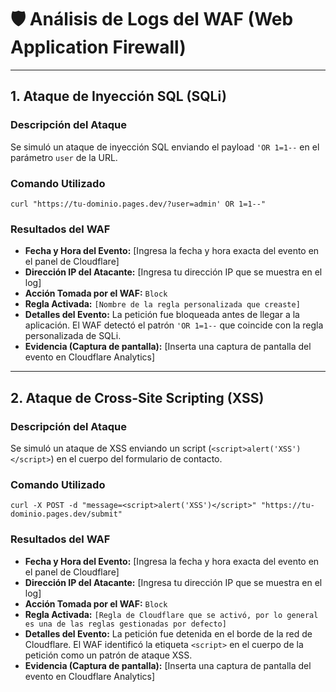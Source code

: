 # 🛡️ Análisis de Logs del WAF (Web Application Firewall)

---

## **1. Ataque de Inyección SQL (SQLi)**

### **Descripción del Ataque**
Se simuló un ataque de inyección SQL enviando el payload `'OR 1=1--` en el parámetro `user` de la URL.

### **Comando Utilizado**
`curl "https://tu-dominio.pages.dev/?user=admin' OR 1=1--"`

### **Resultados del WAF**
- **Fecha y Hora del Evento:** [Ingresa la fecha y hora exacta del evento en el panel de Cloudflare]
- **Dirección IP del Atacante:** [Ingresa tu dirección IP que se muestra en el log]
- **Acción Tomada por el WAF:** `Block`
- **Regla Activada:** `[Nombre de la regla personalizada que creaste]`
- **Detalles del Evento:** La petición fue bloqueada antes de llegar a la aplicación. El WAF detectó el patrón `'OR 1=1--` que coincide con la regla personalizada de SQLi.
- **Evidencia (Captura de pantalla):** [Inserta una captura de pantalla del evento en Cloudflare Analytics]

---

## **2. Ataque de Cross-Site Scripting (XSS)**

### **Descripción del Ataque**
Se simuló un ataque de XSS enviando un script (`<script>alert('XSS')</script>`) en el cuerpo del formulario de contacto.

### **Comando Utilizado**
`curl -X POST -d "message=<script>alert('XSS')</script>" "https://tu-dominio.pages.dev/submit"`

### **Resultados del WAF**
- **Fecha y Hora del Evento:** [Ingresa la fecha y hora exacta del evento en el panel de Cloudflare]
- **Dirección IP del Atacante:** [Ingresa tu dirección IP que se muestra en el log]
- **Acción Tomada por el WAF:** `Block`
- **Regla Activada:** `[Regla de Cloudflare que se activó, por lo general es una de las reglas gestionadas por defecto]`
- **Detalles del Evento:** La petición fue detenida en el borde de la red de Cloudflare. El WAF identificó la etiqueta `<script>` en el cuerpo de la petición como un patrón de ataque XSS.
- **Evidencia (Captura de pantalla):** [Inserta una captura de pantalla del evento en Cloudflare Analytics]